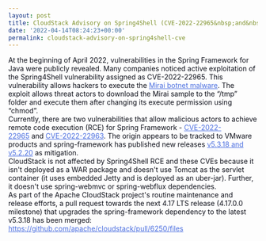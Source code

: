 ```yaml
---
layout: post
title: CloudStack Advisory on Spring4Shell (CVE-2022-22965&nbsp;and&nbsp;CVE-2022-22963)
date: '2022-04-14T08:24:23+00:00'
permalink: cloudstack-advisory-on-spring4shell-cve
---
```

<p style="color: #0e101a; background: transparent; margin-top: 0pt; margin-bottom: 0pt;"><span style="color: #0e101a; background: transparent; margin-top: 0pt; margin-bottom: 0pt;" data-preserver-spaces="true">At the beginning of April 2022, vulnerabilities in the Spring Framework for Java were publicly revealed. Many companies noticed active exploitation of the Spring4Shell vulnerability assigned as CVE-2022-22965. This vulnerability allows hackers to execute the&nbsp;</span><a class="editor-rtfLink" style="color: #0e101a; background: transparent; margin-top: 0pt; margin-bottom: 0pt; ; color: #4a6ee0;" href="https://en.wikipedia.org/wiki/Mirai_(malware)" target="_blank" rel="noopener"><span style="color: #0e101a; background: transparent; margin-top: 0pt; margin-bottom: 0pt; ; color: #4a6ee0;" data-preserver-spaces="true">Mirai botnet malware</span></a><span style="color: #0e101a; background: transparent; margin-top: 0pt; margin-bottom: 0pt;" data-preserver-spaces="true">. The exploit allows threat actors to download the Mirai sample to the &ldquo;/tmp&rdquo; folder and execute them after changing its execute permission using &ldquo;chmod&rdquo;.</span></p>
<p style="color: #0e101a; background: transparent; margin-top: 0pt; margin-bottom: 0pt;"><span style="color: #0e101a; background: transparent; margin-top: 0pt; margin-bottom: 0pt;" data-preserver-spaces="true">Currently, there are two vulnerabilities that allow malicious actors to achieve remote code execution (RCE) for Spring Framework -&nbsp;</span><a class="editor-rtfLink" style="color: #0e101a; background: transparent; margin-top: 0pt; margin-bottom: 0pt; ; color: #4a6ee0;" href="https://cve.mitre.org/cgi-bin/cvename.cgi?name=CVE-2022-22965" target="_blank" rel="noopener"><span style="color: #0e101a; background: transparent; margin-top: 0pt; margin-bottom: 0pt; ; color: #4a6ee0;" data-preserver-spaces="true">CVE-2022-22965</span></a><span style="color: #0e101a; background: transparent; margin-top: 0pt; margin-bottom: 0pt;" data-preserver-spaces="true">&nbsp;and&nbsp;</span><a class="editor-rtfLink" style="color: #0e101a; background: transparent; margin-top: 0pt; margin-bottom: 0pt; ; color: #4a6ee0;" href="https://cve.mitre.org/cgi-bin/cvename.cgi?name=CVE-2022-22963" target="_blank" rel="noopener"><span style="color: #0e101a; background: transparent; margin-top: 0pt; margin-bottom: 0pt; ; color: #4a6ee0;" data-preserver-spaces="true">CVE-2022-22963</span></a><span style="color: #0e101a; background: transparent; margin-top: 0pt; margin-bottom: 0pt;" data-preserver-spaces="true">. The origin appears to be tracked to VMware products and spring-framework has published new releases&nbsp;</span><a class="editor-rtfLink" style="color: #0e101a; background: transparent; margin-top: 0pt; margin-bottom: 0pt; ; color: #4a6ee0;" href="https://spring.io/blog/2022/03/31/spring-framework-rce-early-announcement#am-i-impacted" target="_blank" rel="noopener"><span style="color: #0e101a; background: transparent; margin-top: 0pt; margin-bottom: 0pt; ; color: #4a6ee0;" data-preserver-spaces="true">v5.3.18 and v5.2.20</span></a><span style="color: #0e101a; background: transparent; margin-top: 0pt; margin-bottom: 0pt;" data-preserver-spaces="true">&nbsp;as mitigation.</span></p>
<p style="color: #0e101a; background: transparent; margin-top: 0pt; margin-bottom: 0pt;"><span style="color: #0e101a; background: transparent; margin-top: 0pt; margin-bottom: 0pt;" data-preserver-spaces="true">CloudStack is not affected by Spring4Shell RCE and these CVEs because it isn't deployed as a WAR package and doesn't use Tomcat as the servlet container (it uses embedded Jetty and is deployed as an uber-jar). Further, it doesn't use spring-webmvc or spring-webflux dependencies.</span></p>
<p style="color: #0e101a; background: transparent; margin-top: 0pt; margin-bottom: 0pt;"><span style="color: #0e101a; background: transparent; margin-top: 0pt; margin-bottom: 0pt;" data-preserver-spaces="true">As part of the Apache CloudStack project's routine maintenance and release efforts, a pull request towards the next 4.17 LTS release (4.17.0.0 milestone) that upgrades the spring-framework dependency to the latest v5.3.18 has been merged:</span></p>
<p style="color: #0e101a; background: transparent; margin-top: 0pt; margin-bottom: 0pt;"><a class="editor-rtfLink" style="color: #0e101a; background: transparent; margin-top: 0pt; margin-bottom: 0pt; ; color: #4a6ee0;" href="https://github.com/apache/cloudstack/pull/6250/files" target="_blank" rel="noopener"><span style="color: #0e101a; background: transparent; margin-top: 0pt; margin-bottom: 0pt; ; color: #4a6ee0;" data-preserver-spaces="true">https://github.com/apache/cloudstack/pull/6250/files</span></a></p>
